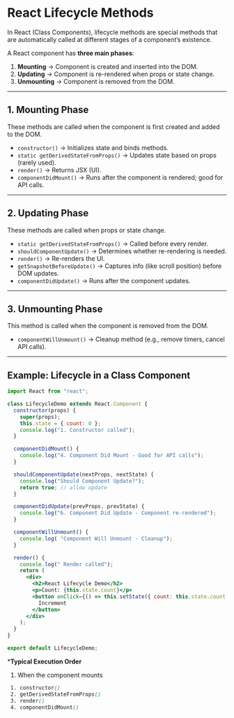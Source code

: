 # React Lifecycle Methods

In React (Class Components), lifecycle methods are special methods that are automatically called at different stages of a component’s existence.

A React component has **three main phases**:

1. **Mounting** → Component is created and inserted into the DOM.  
2. **Updating** → Component is re-rendered when props or state change.  
3. **Unmounting** → Component is removed from the DOM.  

---

## 1. Mounting Phase
These methods are called when the component is first created and added to the DOM.

- `constructor()` → Initializes state and binds methods.  
- `static getDerivedStateFromProps()` → Updates state based on props (rarely used).  
- `render()` → Returns JSX (UI).  
- `componentDidMount()` → Runs after the component is rendered; good for API calls.  

---

## 2. Updating Phase
These methods are called when props or state change.

- `static getDerivedStateFromProps()` → Called before every render.  
- `shouldComponentUpdate()` → Determines whether re-rendering is needed.  
- `render()` → Re-renders the UI.  
- `getSnapshotBeforeUpdate()` → Captures info (like scroll position) before DOM updates.  
- `componentDidUpdate()` → Runs after the component updates.  

---

## 3. Unmounting Phase
This method is called when the component is removed from the DOM.

- `componentWillUnmount()` → Cleanup method (e.g., remove timers, cancel API calls).  

---

## Example: Lifecycle in a Class Component

```jsx
import React from "react";

class LifecycleDemo extends React.Component {
  constructor(props) {
    super(props);
    this.state = { count: 0 };
    console.log("1. Constructor called");
  }

  componentDidMount() {
    console.log("4. Component Did Mount - Good for API calls");
  }

  shouldComponentUpdate(nextProps, nextState) {
    console.log("Should Component Update?");
    return true; // allow update
  }

  componentDidUpdate(prevProps, prevState) {
    console.log("6. Component Did Update - Component re-rendered");
  }

  componentWillUnmount() {
    console.log( "Component Will Unmount - Cleanup");
  }

  render() {
    console.log(" Render called");
    return (
      <div>
        <h2>React Lifecycle Demo</h2>
        <p>Count: {this.state.count}</p>
        <button onClick={() => this.setState({ count: this.state.count + 1 })}>
          Increment
        </button>
      </div>
    );
  }
}

export default LifecycleDemo;
```
***Typical Execution Order**
   1. When the component mounts
   ```scss
    1. constructor()
    2. getDerivedStateFromProps()
    3. render()
    4. componentDidMount()
   ```
   
